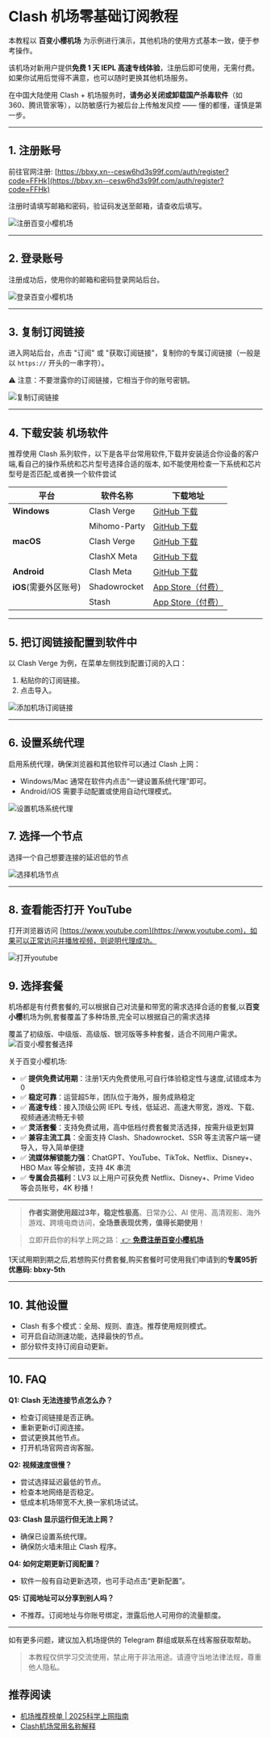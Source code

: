 # Clash 机场零基础订阅教程

本教程以 **百变小樱机场** 为示例进行演示，其他机场的使用方式基本一致，便于参考操作。

该机场对新用户提供**免费 1 天 IEPL 高速专线体验**，注册后即可使用，无需付费。如果你试用后觉得不满意，也可以随时更换其他机场服务。

在中国大陆使用 Clash + 机场服务时，**请务必关闭或卸载国产杀毒软件**（如 360、腾讯管家等），以防敏感行为被后台上传触发风控 —— 懂的都懂，谨慎是第一步。


---

## 1. 注册账号

前往官网注册: [https://bbxy.xn--cesw6hd3s99f.com/auth/register?code=FFHk](https://bbxy.xn--cesw6hd3s99f.com/auth/register?code=FFHk)

注册时请填写邮箱和密码，验证码发送至邮箱，请查收后填写。

![注册百变小樱机场](./assets/regsiter.webp)

---

## 2. 登录账号

注册成功后，使用你的邮箱和密码登录网站后台。

![登录百变小樱机场](./assets/login.webp)

---

## 3. 复制订阅链接

进入网站后台，点击 "订阅" 或 "获取订阅链接"，复制你的专属订阅链接（一般是以 `https://` 开头的一串字符）。

⚠️ 注意：不要泄露你的订阅链接，它相当于你的账号密钥。

![复制订阅链接](./assets/suburl.webp)

---

## 4. 下载安装 机场软件

推荐使用 Clash 系列软件，以下是各平台常用软件,下载并安装适合你设备的客户端,看自己的操作系统和芯片型号选择合适的版本,
如不能使用检查一下系统和芯片型号是否匹配,或者换一个软件尝试

| 平台              | 软件名称         | 下载地址                                                                 |
|-----------------|------------------|--------------------------------------------------------------------------|
| **Windows**     | Clash Verge      | [GitHub 下载](https://github.com/zzzgydi/clash-verge/releases)          |
|                 | Mihomo-Party     | [GitHub 下载](https://github.com/mihomo-party-org/mihomo-party/releases)       |
| **macOS**       | Clash Verge      | [GitHub 下载](https://github.com/zzzgydi/clash-verge/releases)          |
|                 | ClashX Meta      | [GitHub 下载](https://github.com/MetaCubeX/ClashX.Meta/releases)        |
| **Android**     | Clash Meta       | [GitHub 下载](https://github.com/MetaCubeX/ClashMetaForAndroid/releases)|
| **iOS**(需要外区账号) | Shadowrocket     | [App Store（付费）](https://apps.apple.com/app/shadowrocket/id932747118)|
|                 | Stash            | [App Store（付费）](https://apps.apple.com/app/stash-rule-based-proxy/id1596063349)|

---

## 5. 把订阅链接配置到软件中

以 Clash Verge 为例，在菜单左侧找到配置订阅的入口：

1. 粘贴你的订阅链接。
2. 点击导入。

![添加机场订阅链接](./assets/importurl.webp)

---

## 6. 设置系统代理

启用系统代理，确保浏览器和其他软件可以通过 Clash 上网：

- Windows/Mac 通常在软件内点击“一键设置系统代理”即可。
- Android/iOS 需要手动配置或使用自动代理模式。

![设置机场系统代理](./assets/systemproxy.webp)

## 7. 选择一个节点

选择一个自己想要连接的延迟低的节点

![选择机场节点](./assets/choosenode.webp)

---

## 8. 查看能否打开 YouTube

打开浏览器访问 [https://www.youtube.com](https://www.youtube.com)，如果可以正常访问并播放视频，则说明代理成功。

![打开youtube](./assets/youtube.webp)

## 9. 选择套餐

机场都是有付费套餐的,可以根据自己对流量和带宽的需求选择合适的套餐,以**百变小樱**机场为例,套餐覆盖了多种场景,完全可以根据自己的需求选择

覆盖了初级版、中级版、高级版、银河版等多种套餐，适合不同用户需求。
![百变小樱套餐选择](./assets/pakage.webp)

关于百变小樱机场:

- ✅ **提供免费试用期**：注册1天内免费使用,可自行体验稳定性与速度,试错成本为0
- ✅ **稳定可靠**：运营超5年，团队位于海外，服务成熟稳定
- ✅ **高速专线**：接入顶级公网 IEPL 专线，低延迟、高速大带宽，游戏、下载、视频通通流畅无卡顿
- ✅ **灵活套餐**：支持免费试用，高中低档付费套餐灵活选择，按需升级更划算
- ✅ **兼容主流工具**：全面支持 Clash、Shadowrocket、SSR 等主流客户端一键导入，导入简单便捷
- ✅ **流媒体解锁能力强**：ChatGPT、YouTube、TikTok、Netflix、Disney+、HBO Max 等全解锁，支持 4K 串流
- ✅ **专属会员福利**：LV3 以上用户可获免费 Netflix、Disney+、Prime Video 等会员账号，4K 秒播！

---

> **作者实测使用超过3年，稳定性极高**。日常办公、AI 使用、高清观影、海外游戏、跨境电商访问，**全场景表现优秀，值得长期使用**！

> 立即开启你的科学上网之路：[ 👉 **免费注册百变小樱机场**](https://bbxy.xn--cesw6hd3s99f.com/auth/register?code=FFHk)

1天试用期到期之后,若想购买付费套餐,购买套餐时可使用我们申请到的**专属95折优惠码: bbxy-5th**

---

## 10. 其他设置

- Clash 有多个模式：全局、规则、直连。推荐使用规则模式。
- 可开启自动测速功能，选择最快的节点。
- 部分软件支持订阅自动更新。

---

## 10. FAQ

**Q1: Clash 无法连接节点怎么办？**
- 检查订阅链接是否正确。
- 重新更新d订阅连接。
- 尝试更换其他节点。
- 打开机场官网咨询客服。

**Q2: 视频速度很慢？**
- 尝试选择延迟最低的节点。
- 检查本地网络是否稳定。
- 低成本机场带宽不大,换一家机场试试。

**Q3: Clash 显示运行但无法上网？**
- 确保已设置系统代理。
- 确保防火墙未阻止 Clash 程序。

**Q4: 如何定期更新订阅配置？**
- 软件一般有自动更新选项，也可手动点击“更新配置”。

**Q5: 订阅地址可以分享到别人吗？**
- 不推荐。订阅地址与你账号绑定，泄露后他人可用你的流量额度。

---

如有更多问题，建议加入机场提供的 Telegram 群组或联系在线客服获取帮助。

> 本教程仅供学习交流使用，禁止用于非法用途。请遵守当地法律法规，尊重他人隐私。

## 推荐阅读

- [机场推荐榜单 | 2025科学上网指南 ](https://gptvpnhelper.com/airport-access/)
- [Clash机场常用名称解释](https://github.com/OpenNetCN/freego/blob/main/mingci.md)


